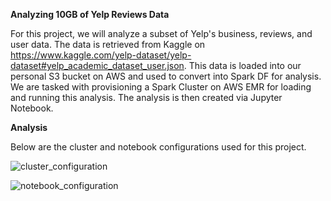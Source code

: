 **Analyzing 10GB of Yelp Reviews Data**

For this project, we will analyze a subset of Yelp's business, reviews, and user data. The data is retrieved from Kaggle on https://www.kaggle.com/yelp-dataset/yelp-dataset#yelp_academic_dataset_user.json. This data is loaded into our personal S3 bucket on AWS and used to convert into Spark DF for analysis. We are tasked with provisioning a Spark Cluster on AWS EMR for loading and running this analysis. The analysis is then created via Jupyter Notebook. 



**Analysis**

Below are the cluster and notebook configurations used for this project.

![cluster_configuration](C:\Users\cabul\OneDrive\Desktop\project02\assets\cluster_configuration.PNG)

![notebook_configuration](C:\Users\cabul\OneDrive\Desktop\project02\assets\notebook_configuration.PNG)